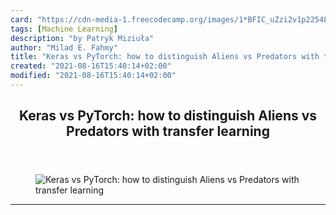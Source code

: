 ```yaml
---
card: "https://cdn-media-1.freecodecamp.org/images/1*BFIC_uZzi2v1p2254LLv2Q.png"
tags: [Machine Learning]
description: "by Patryk Miziuła"
author: "Milad E. Fahmy"
title: "Keras vs PyTorch: how to distinguish Aliens vs Predators with transfer learning"
created: "2021-08-16T15:40:14+02:00"
modified: "2021-08-16T15:40:14+02:00"
---
```

<div class="site-wrapper">
<main id="site-main" class="site-main outer">
<div class="inner">
<article class="post-full post tag-machine-learning tag-deep-learning tag-python tag-tech tag-technology ">
<header class="post-full-header">
<h1 class="post-full-title">Keras vs PyTorch: how to distinguish Aliens vs Predators with transfer learning</h1>
</header>
<figure class="post-full-image">
<picture>
<source media="(max-width: 700px)" sizes="1px" srcset="data:image/gif;base64,R0lGODlhAQABAIAAAAAAAP///yH5BAEAAAAALAAAAAABAAEAAAIBRAA7 1w">
<source media="(min-width: 701px)" sizes="(max-width: 800px) 400px,
(max-width: 1170px) 700px,
1400px" srcset="https://cdn-media-1.freecodecamp.org/images/1*BFIC_uZzi2v1p2254LLv2Q.png 300w,
https://cdn-media-1.freecodecamp.org/images/1*BFIC_uZzi2v1p2254LLv2Q.png 600w,
https://cdn-media-1.freecodecamp.org/images/1*BFIC_uZzi2v1p2254LLv2Q.png 1000w,
https://cdn-media-1.freecodecamp.org/images/1*BFIC_uZzi2v1p2254LLv2Q.png 2000w">
<img onerror="this.style.display='none'" src="https://cdn-media-1.freecodecamp.org/images/1*BFIC_uZzi2v1p2254LLv2Q.png" alt="Keras vs PyTorch: how to distinguish Aliens vs Predators with transfer learning">
</picture>
</figure>
<section class="post-full-content">
<div class="post-content medium-migrated-article">
</div>
<hr>
</section>
</article>
</div>
</main>
</div>
<!-- Google Tag Manager (noscript) -->
<!-- End Google Tag Manager (noscript) -->
